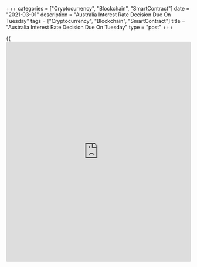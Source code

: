 +++
categories = ["Cryptocurrency", "Blockchain", "SmartContract"]
date = "2021-03-01"
description = "Australia Interest Rate Decision Due On Tuesday"
tags = ["Cryptocurrency", "Blockchain", "SmartContract"]
title = "Australia Interest Rate Decision Due On Tuesday"
type = "post"
+++

{{<iframe id="large-banner" src="https://www.bounty.group/#slide=3.0" width="100%" height="600" scrolling="no" style="border: 0px solid rgb(216, 221, 230); border-radius: 3px;">}}

The Reserve Bank of Australia will wrap up its monetary [policy](https://www.fintechee.com/policy/) meeting
on Tuesday and then announce its decision on interest rates,
highlighting a busy day for Asia-Pacific economic activity. The RBA is
widely expected to keep its benchmark lending rate unchanged at the
record low 0.10 percent.

Australia also will see January figures for building permits, February
results for job ads and Q4 data for current account. Permits are tipped
to fall 3.0 percent on month after surging10.9 percent in December. Job
ads rose 2.3 percent in January. The current account surplus is pegged
at A$13.1 billion, up from A$10 billion in Q3.

Japan will release January numbers for unemployment and Q4 figures for
capital spending. The jobless rate is tipped to rise to 3.0 percent from
2.9 percent in December, while the job-to-applicant ratio is called
steady at 1.06. Capex tumbled 10.6 percent on year in Q3.

South Korea will provide January data for industrial production and
retail sales. Industrial output is tipped to rise 1.0 percent on month
and 5.3 percent on year after gaining 3.7 percent on month and 3.4
percent on year in December. Retail sales rose 0.2 percent on month and
fell 2.0 percent on year in the previous month.

New Zealand will see Q4 numbers for import and export prices and [terms](https://www.fintechee.com/terms/)
of trade. Export prices are called flat on quarter after stumbling 8.3
percent in Q3. Import prices are expected to slip 1.0 percent after
sinking 3.7 percent in the previous three months. Terms of trade are
called higher by 1.3 percent on quarter after falling 4.7 percent in the
three months prior.

The Philippines will provide January figures for producer prices; in
December, producer prices were down 2.4 percent on year.

Taiwan and South Korea will see February results for their respective
manufacturing PMIs from Markit Economics; in January, their scores were
60.2 and 53.2, respectively.

For comments and feedback [contact](https://www.playgroundfx.com/contact/): editorial@rtt[news](https://www.letsplayfx.com/blog/forex-news-website/).com

[Economic News][1]

 **What parts of the world are seeing the best (and worst) economic
performances lately? Click[here][2] to check out our [Econ Scorecard][2]
and find out! See up-to-the-moment [ranking](https://www.playgroundfx.com/blog/crypto-exchange-ranking/)s for the best and worst
performers in [GDP][3], [unemployment rate][4], [inflation][2] and much
more.**

   1. www.rtt[news](https://www.letsplayfx.com/blog/forex-news-website/).com/Content/EconomicNews.aspx
   2. www.rtt[news](https://www.letsplayfx.com/blog/forex-news-website/).com/economic-scorecard/world-rank/CPI/highest-performance.aspx
   3. www.rtt[news](https://www.letsplayfx.com/blog/forex-news-website/).com/economic-scorecard/world-rank/GDP/highest-performance.aspx
   4. www.rtt[news](https://www.letsplayfx.com/blog/forex-news-website/).com/economic-scorecard/world-rank/unemployment-rate/lowest-performance.aspx